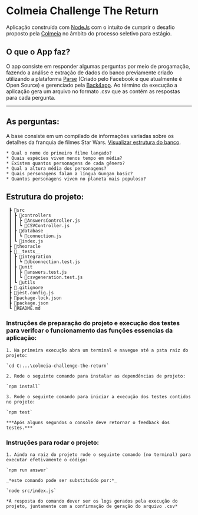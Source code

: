 ﻿# Colmeia Challenge The Return

Aplicação construída com [NodeJs](https://nodejs.org/en/) com o intuito de cumprir o desafio proposto pela [Colmeia](https://aulascolmeia.com.br) no âmbito do processo seletivo para estágio.

## O que o App faz?
O app consiste em responder algumas perguntas por meio de progamação, fazendo a análise e extração de dados do banco previamente criado utilizando a plataforma [Parse](https://parseplatform.org/) (Criado pelo Facebook e que atualmente é Open Source) e gerenciado pela [Back4app](https://www.back4app.com/). Ao término da execução a aplicação gera um arquivo no formato .csv que as contém as respostas para cada pergunta.

---

## As perguntas: 
A base consiste em um compilado de informações variadas sobre os detalhes da franquia de filmes Star Wars. [Visualizar estrutura do banco](https://www.back4app.com/database/davimacedo/swapi-star-wars-api).

    * Qual o nome do primeiro filme lançado?
    * Quais espécies vivem menos tempo em média?
    * Existem quantos personagens de cada gênero?
    * Qual a altura média dos personagens?
    * Quais personagens falam a língua Gungan basic?
    * Quantos personagens vivem no planeta mais populoso?
  
## Estrutura do projeto:
```
 ┣ 📂src
 ┃ ┣ 📂controllers
 ┃ ┃ ┣ 📜AnswersController.js
 ┃ ┃ ┗ 📜CSVController.js
 ┃ ┣ 📂database
 ┃ ┃ ┗ 📜connection.js
 ┃ ┗ 📜index.js
 ┣ 📂theoracle
 ┣ 📂__tests__
 ┃ ┣ 📂integration
 ┃ ┃ ┗ 📜dbconnection.test.js
 ┃ ┣ 📂unit
 ┃ ┃ ┣ 📜answers.test.js
 ┃ ┃ ┗ 📜csvgeneration.test.js
 ┃ ┗ 📂utils
 ┣ 📜.gitignore
 ┣ 📜jest.config.js
 ┣ 📜package-lock.json
 ┣ 📜package.json
 ┗ 📜README.md
 ```

### Instruções de preparação do projeto e execução dos testes para verifcar o funcionamento das funções essencias da aplicação:
    1. Na primeira execução abra um terminal e navegue até a psta raiz do projeto:
   
    `cd C:...\colmeia-challenge-the-return`

    2. Rode o seguinte comando para instalar as dependências de projeto:

    `npm install`

    3. Rode o seguinte comando para iniciar a execução dos testes contidos no projeto:

    `npm test`

    ***Após alguns segundos o console deve retornar o feedback dos testes.***


### Instruções para rodar o projeto:
    1. Ainda na raiz do projeto rode o seguinte comando (no terminal) para executar efetivamente o código:

    `npm run answer`

    _*este comando pode ser substituído por:*_

    `node src/index.js`

    *A resposta do comando dever ser os logs gerados pela execução do projeto, juntamente com a confirmação de geração do arquivo .csv*
